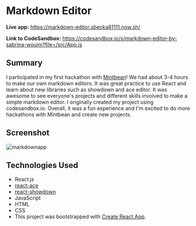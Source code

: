 # Markdown Editor

**Live app:** https://markdown-editor.sbecka81111.now.sh/

**Link to CodeSandbox:** https://codesandbox.io/s/markdown-editor-by-sabrina-wouim?file=/src/App.js

## Summary

I participated in my first hackathon with <a href="https://github.com/MintbeanHackathons">Mintbean</a>! We had about 3-4 hours to make our own markdown editors. It was great practice to use React and learn about new libraries such as showdown and ace editor. It was awesome to see everyone's projects and different skills involved to make a simple markdown editor. I originally created my project using codesandbox.io. Overall, it was a fun experience and I'm excited to do more hackathons with Mintbean and create new projects.

## Screenshot

![markdownapp](https://user-images.githubusercontent.com/49177472/81870036-18d23c00-9543-11ea-9ce3-924485dbe2e7.png)

## Technologies Used

<ul>
  <li>React.js</li>
  <li><a href="https://github.com/securingsincity/react-ace">react-ace</a></li>
  <li><a href="https://github.com/jerolimov/react-showdown">react-showdown</a></li>
  <li>JavaScript</li>
  <li>HTML</li>
  <li>CSS</li>
  <li>This project was bootstrapped with <a href="https://github.com/facebook/create-react-app">Create React App</a>.</li>
</ul>
